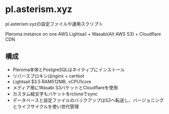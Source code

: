 # pl.asterism.xyz

pl.asterism.xyzの設定ファイルや運用スクリプト

Pleroma instance on one AWS Lightsail + Wasabi(Alt AWS S3) + Cloudflare CDN

## 構成

- Pleroma本体とPostgreSQLはネイティブにインストール
- リバースプロキシはnginx + certbot
- Lightsail $3.5 RAM512MB, vCPU1core
- メディア用にWasabi S3バケットとCloudflareを使用
- カスタム絵文字もバケットをrcloneでsync
- データベースと設定ファイルのバックアップはS3へ転送し、バージョニングとライフサイクルを使い世代管理
